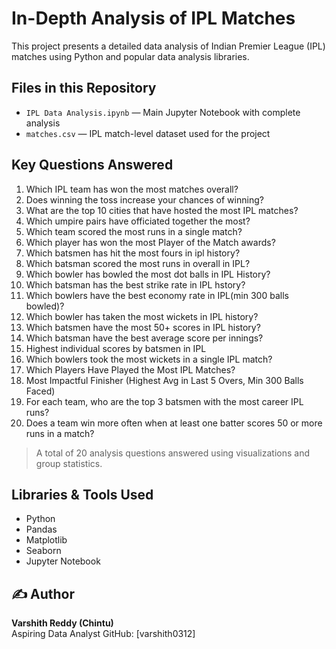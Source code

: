 #  In-Depth Analysis of IPL Matches

This project presents a detailed data analysis of Indian Premier League (IPL) matches using Python and popular data analysis libraries.

##  Files in this Repository
- `IPL Data Analysis.ipynb` — Main Jupyter Notebook with complete analysis
- `matches.csv` — IPL match-level dataset used for the project

##  Key Questions Answered

 1. Which IPL team has won the most matches overall?
 2. Does winning the toss increase your chances of winning?
 3. What are the top 10 cities that have hosted the most IPL matches?
 4. Which umpire pairs have officiated together the most?
 5. Which team scored the most runs in a single match?
 6. Which player has won the most Player of the Match awards?
 7. Which batsmen has hit the most fours in ipl history?
 8. Which batsman scored the most runs in overall in IPL?
 9. Which bowler has bowled the most dot balls in IPL History?
10. Which batsman has the best strike rate in IPL hstory?
11. Which bowlers have the best economy rate in IPL(min 300 balls bowled)?
12. Which bowler has taken the most wickets in IPL history?
13. Which batsmen have the most 50+ scores in IPL history?
14. Which batsman have the best average score per innings?
15. Highest individual scores by batsmen in IPL
16. Which bowlers took the most wickets in a single IPL match?
17. Which Players Have Played the Most IPL Matches?
18. Most Impactful Finisher (Highest Avg in Last 5 Overs, Min 300 Balls Faced)
19. For each team, who are the top 3 batsmen with the most career IPL runs?
20. Does a team win more often when at least one batter scores 50 or more runs in a match?
>  A total of 20 analysis questions answered using visualizations and group statistics.

##  Libraries & Tools Used

- Python
- Pandas
- Matplotlib
- Seaborn
- Jupyter Notebook

## ✍ Author

**Varshith Reddy (Chintu)**  
Aspiring Data Analyst 
GitHub: [varshith0312]
